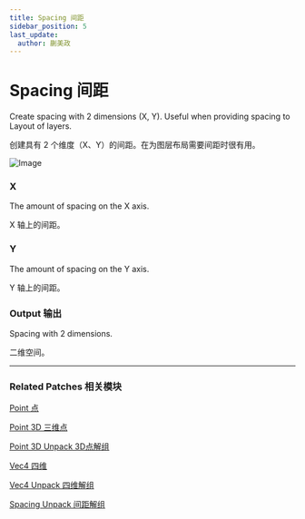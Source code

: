 ```yaml
---
title: Spacing 间距
sidebar_position: 5
last_update:
  author: 蒯美政
---
```


# Spacing 间距

Create spacing with 2 dimensions (X, Y). Useful when providing spacing to Layout of layers.

创建具有 2 个维度（X、Y）的间距。在为图层布局需要间距时很有用。

![Image](./../../../static/img/docs/Utility/spacing.png)

### X

The amount of spacing on the X axis.

X 轴上的间距。

### Y

The amount of spacing on the Y axis.

Y 轴上的间距。

### Output 输出

Spacing with 2 dimensions.

二维空间。

------

### Related Patches 相关模块

[Point 点](./Point.md)

[Point 3D 三维点](./Point%203D.md)

[Point 3D Unpack 3D点解组](./Point%203D%20Unpack.md)

[Vec4 四维](./Vec4.md)

[Vec4 Unpack 四维解组](./Vec4%20Unpack.md)

[Spacing Unpack 间距解组](./Spacing%20Unpack.md)
